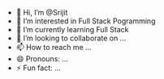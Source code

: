 - 👋 Hi, I’m @Srijit
- 👀 I’m interested in Full Stack Pogramming
- 🌱 I’m currently learning Full Stack
- 💞️ I’m looking to collaborate on ...
- 📫 How to reach me ...
- 😄 Pronouns: ...
- ⚡ Fun fact: ...

<!---
demoSrijit/demoSrijit is a ✨ special ✨ repository because its `README.md` (this file) appears on your GitHub profile.
You can click the Preview link to take a look at your changes.
--->
